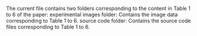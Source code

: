 The current file contains two folders corresponding to the content in Table 1 to 6 of the paper:
experimental images folder: Contains the image data corresponding to Table 1 to 6.
source code folder: Contains the source code files corresponding to Table 1 to 6.
